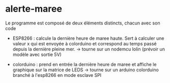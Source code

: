 # alerte-maree
Le programme est composé de deux éléments distincts, chacun avec son code

- ESP8266 : calcule la dernière heure de maree haute. Sert à calculer une valeur x qui est envoyée à colorduino et correspond au temps passé depuis la dernière pleine mer.
-> tourne sur un nodemcu lolin (prévoir un modèle avec sortie 5V)

- colorduino : prend en entrée la dernière heure de maree et affiche le graphique sur la matrice de LEDS
-> tourne sur un arduino colorduino branché à l'esp8266 en mode esclave SPI
